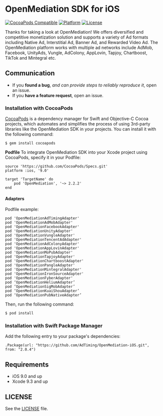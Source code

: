 # OpenMediation SDK for iOS
[![CocoaPods Compatible](http://img.shields.io/badge/pod-v2.2.2-blue.svg)](https://github.com/AdTiming/OpenMediation-iOS)
[![Platform](https://img.shields.io/badge/platform-iOS%209%2B-brightgreen.svg?style=flat)](https://github.com/AdTiming/OpenMediation-iOS)
[![License](https://img.shields.io/github/license/AdTiming/OpenMediation-iOS)](https://github.com/AdTiming/OpenMediation-iOS/blob/master/LICENSE)

Thanks for taking a look at OpenMediation! We offers diversified and competitive monetization solution and supports a variety of Ad formats including Native Ad, Interstitial Ad, Banner Ad, and Rewarded Video Ad. The OpenMediation platform works with multiple ad networks include AdMob, Facebook, UnityAds, Vungle, AdColony, AppLovin, Tapjoy, Chartboost, TikTok and Mintegral etc.

## Communication

- If you **found a bug**, _and can provide steps to reliably reproduce it_, open an issue.
- If you **have a feature request**, open an issue.

### Installation with CocoaPods

[CocoaPods](https://cocoapods.org/) is a dependency manager for Swift and Objective-C Cocoa projects, which automates and simplifies the process of using 3rd-party libraries like the OpenMediation SDK in your projects. You can install it with the following command:

```
$ gem install cocoapods
```

**Podfile**
To integrate OpenMediation SDK into your Xcode project using CocoaPods, specify it in your Podfile:

```
source 'https://github.com/CocoaPods/Specs.git'
platform :ios, '9.0'

target 'TargetName' do
    pod 'OpenMediation', '~> 2.2.2'
end
```

#### Adapters

Podfile example:

```
pod 'OpenMediationAdTimingAdapter'
pod 'OpenMediationAdMobAdapter'
pod 'OpenMediationFacebookAdapter'
pod 'OpenMediationUnityAdapter'
pod 'OpenMediationVungleAdapter'
pod 'OpenMediationTencentAdAdapter'
pod 'OpenMediationAdColonyAdapter'
pod 'OpenMediationAppLovinAdapter'
pod 'OpenMediationMoPubAdapter'
pod 'OpenMediationTapjoyAdapter'
pod 'OpenMediationChartboostAdapter'
pod 'OpenMediationPangleAdapter'
pod 'OpenMediationMintegralAdapter'
pod 'OpenMediationIronSourceAdapter'
pod 'OpenMediationFyberAdapter'
pod ‘OpenMediationHeliumAdapter’
pod ‘OpenMediationSigMobAdapter’
pod ‘OpenMediationKuaiShouAdapter’
pod ‘OpenMediationPubNativeAdapter’
```

Then, run the following command:

```bash
$ pod install
```

### Installation with Swift Package Manager

Add the following entry to your package's dependencies:

```
.Package(url: "https://github.com/AdTiming/OpenMediation-iOS.git", from: "2.0.4")
``` 

## Requirements

- iOS 9.0 and up
- Xcode 9.3 and up

## LICENSE

See the [LICENSE](LICENSE) file.
